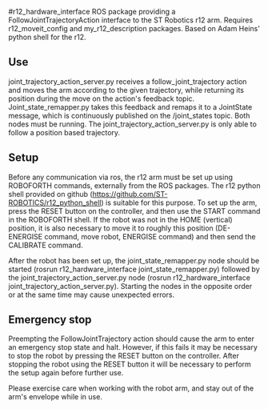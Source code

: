 #r12_hardware_interface
ROS package providing a FollowJointTrajectoryAction interface to the ST Robotics r12 arm. Requires r12_moveit_config and my_r12_description packages. Based on Adam Heins' python shell for the r12.

## Use
joint_trajectory_action_server.py receives a follow_joint_trajectory action and moves the arm according to the given trajectory, while returning its position during the move on the action's feedback topic. Joint_state_remapper.py takes this feedback and remaps it to a JointState message, which is continuously published on the /joint_states topic. Both nodes must be running. The joint_trajectory_action_server.py is only able to follow a position based trajectory.

## Setup
Before any communication via ros, the r12 arm must be set up using ROBOFORTH commands, externally from the ROS packages. The r12 python shell provided on github (https://github.com/ST-ROBOTICS/r12_python_shell) is suitable for this purpose. To set up the arm, press the RESET button on the controller, and then use the START command in the ROBOFORTH shell. If the robot was not in the HOME (vertical) position, it is also necessary to move it to roughly this position (DE-ENERGISE command, move robot, ENERGISE command) and then send the CALIBRATE command.

After the robot has been set up, the joint_state_remapper.py node should be started (rosrun r12_hardware_interface joint_state_remapper.py) followed by the joint_trajectory_action_server.py node (rosrun r12_hardware_interface joint_trajectory_action_server.py). Starting the nodes in the opposite order or at the same time may cause unexpected errors.

## Emergency stop
Preempting the FollowJointTrajectory action should cause the arm to enter an emergency stop state and halt. However, if this fails it may be necessary to stop the robot by pressing the RESET button on the controller. After stopping the robot using the RESET button it will be necessary to perform the setup again before further use. 

Please exercise care when working with the robot arm, and stay out of the arm's envelope while in use.
